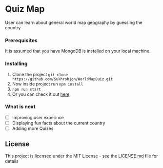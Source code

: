 # Quiz Map

User can learn about general world map geography by guessing 
the country

### Prerequisites

It is assumed that you have MongoDB is installed on your local machine.


### Installing
1. Clone the project 
`git clone https://github.com/Sukhrobjon/WorldMapQuiz.git`
2. Now inside project run `npm install`
3. `npm run start`
4. Or you can check it out [here](https://world-map-quiz-mvp.herokuapp.com/).


### What is next 

* [ ] Improving user experince 
* [ ] Displaying fun facts about the current country
* [ ] Adding more Quizes

## License

This project is licensed under the MIT License - see the [LICENSE.md](LICENSE.md) file for details



